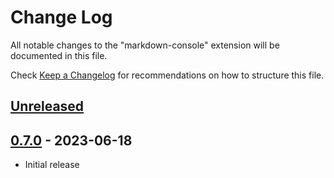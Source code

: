 # Change Log

All notable changes to the "markdown-console" extension will be documented in this file.

Check [Keep a Changelog](http://keepachangelog.com/) for recommendations on how to structure this file.

## [Unreleased]
[Unreleased]: https://github.com/negokaz/vscode-markdown-console/compare/v0.7.0...main

## [0.7.0] - 2023-06-18
[0.7.0]: https://github.com/negokaz/vscode-markdown-console/releases/tag/v0.7.0

- Initial release
